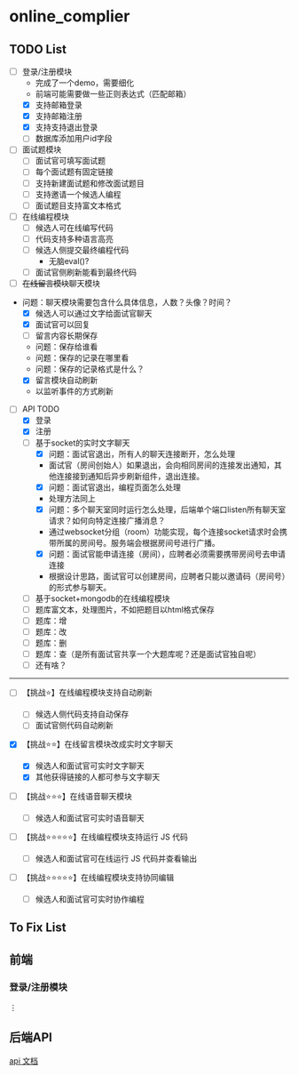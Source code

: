 # online_complier
## TODO List
- [ ] 登录/注册模块
    *  完成了一个demo，需要细化
    * 前端可能需要做一些正则表达式（匹配邮箱）
    - [x] 支持邮箱登录
    - [x] 支持邮箱注册
    - [x] 支持支持退出登录
    - [ ] 数据库添加用户id字段
- [ ] 面试题模块
    - [ ] 面试官可填写面试题
    - [ ] 每个面试题有固定链接
    - [ ] 支持新建面试题和修改面试题目
    - [ ] 支持邀请一个候选人编程
    - [ ] 面试题目支持富文本格式
- [ ] 在线编程模块
    - [ ] 候选人可在线编写代码
    - [ ] 代码支持多种语言高亮
    - [ ] 候选人侧提交最终编程代码
        * 无脑eval()?
    - [ ] 面试官侧刷新能看到最终代码
- [ ] ~~在线留言模块~~聊天模块
* 问题：聊天模块需要包含什么具体信息，人数？头像？时间？
    - [x] 候选人可以通过文字给面试官聊天
    - [x] 面试官可以回复
    - [ ] 留言内容长期保存
    * 问题：保存给谁看
    * 问题：保存的记录在哪里看
    * 问题：保存的记录格式是什么？
    - [x] 留言模块自动刷新
    * 以监听事件的方式刷新

- [ ] API TODO
    - [x] 登录
    - [x] 注册
    - [ ] 基于socket的实时文字聊天
        - [x] 问题：面试官退出，所有人的聊天连接断开，怎么处理
        * 面试官（房间创始人）如果退出，会向相同房间的连接发出通知，其他连接接到通知后异步刷新组件，退出连接。
        - [x] 问题：面试官退出，编程页面怎么处理
        * 处理方法同上
        - [x] 问题：多个聊天室同时运行怎么处理，后端单个端口listen所有聊天室请求？如何向特定连接广播消息？
        * 通过websocket分组（room）功能实现，每个连接socket请求时会携带所属的房间号。服务端会根据房间号进行广播。
        - [x] 问题：面试官能申请连接（房间），应聘者必须需要携带房间号去申请连接
        * 根据设计思路，面试官可以创建房间，应聘者只能以邀请码（房间号）的形式参与聊天。
    - [ ] 基于socket+mongodb的在线编程模块
    - [ ] 题库富文本，处理图片，不如把题目以html格式保存
    - [ ] 题库：增
    - [ ] 题库：改
    - [ ] 题库：删
    - [ ] 题库：查（是所有面试官共享一个大题库呢？还是面试官独自呢）
    - [ ] 还有啥？
    
---
- [ ] 【挑战⭐️】在线编程模块支持自动刷新
    - [ ] 候选人侧代码支持自动保存
    - [ ] 面试官侧代码自动刷新
- [x] 【挑战⭐️⭐️】在线留言模块改成实时文字聊天
    - [x] 候选人和面试官可实时文字聊天
    - [x] 其他获得链接的人都可参与文字聊天
- [ ] 【挑战⭐️⭐️⭐️】在线语音聊天模块

    - [ ] 候选人和面试官可实时语音聊天

- [ ] 【挑战⭐️⭐️⭐️⭐️⭐️】在线编程模块支持运行 JS 代码

    - [ ] 候选人和面试官可在线运行 JS 代码并查看输出

- [ ] 【挑战⭐️⭐️⭐️⭐️⭐️】在线编程模块支持协同编辑

    - [ ] 候选人和面试官可实时协作编程

## To Fix List



## 前端

### 登录/注册模块



$\vdots$


## 后端API

[api 文档]( ./server/README.md)